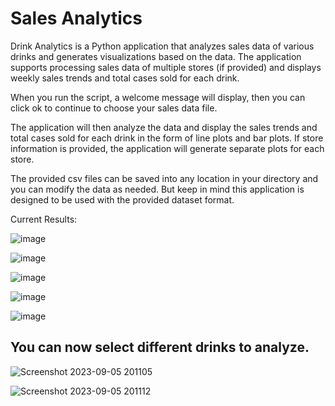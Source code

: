 # Sales Analytics
Drink Analytics is a Python application that analyzes sales data of various drinks and generates visualizations based on the data. The application supports processing sales data of multiple stores (if provided) and displays weekly sales trends and total cases sold for each drink.

When you run the script, a welcome message will display, then you can click ok to continue to choose your sales data file. 

The application will then analyze the data and display the sales trends and total cases sold for each drink in the form of line plots and bar plots. If store information is provided, the application will generate separate plots for each store.

The provided csv files can be saved into any location in your directory and you can modify the data as needed. But keep in mind this application is designed to be used with the provided dataset format. 

Current Results:

![image](https://github.com/jcast6/Monitoring-Drink-Sales/assets/89822103/464d74e0-d3c1-4ea2-bb58-7ee8dd7cb61e)

![image](https://github.com/jcast6/Monitoring-Drink-Sales/assets/89822103/683cc088-32d6-4785-9e72-26bc2dc91652)

![image](https://github.com/jcast6/Monitoring-Drink-Sales/assets/89822103/596f7cb1-5cc7-439c-97f8-cb2a9501a817)

![image](https://github.com/jcast6/Monitoring-Drink-Sales/assets/89822103/06fffb44-23bf-4e0b-b433-61fa4a6d81ba)

![image](https://github.com/jcast6/Monitoring-Drink-Sales/assets/89822103/90ffff95-f518-47a9-b7fd-7b2609565960)

## You can now select different drinks to analyze.
![Screenshot 2023-09-05 201105](https://github.com/jcast6/Monitoring-Drink-Sales/assets/89822103/107c827c-d3f8-44a9-ad68-668f41e225d1)

![Screenshot 2023-09-05 201112](https://github.com/jcast6/Monitoring-Drink-Sales/assets/89822103/524b6ac8-fe0a-454a-84e8-5fed7351f352)
